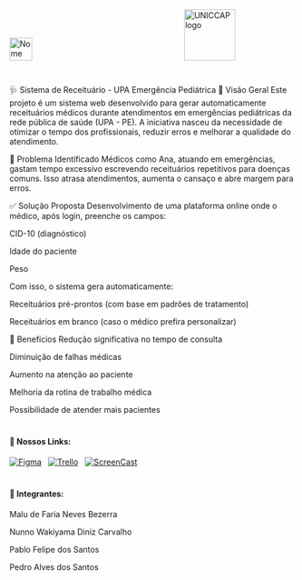 <div align="left"> 
  <img src="https://cdn.discordapp.com/attachments/1362418593458946292/1362431221598126354/image.png?ex=68025e73&is=68010cf3&hm=9c015825487bacaafa5e7a012c74e2beaa6fccca07c1f499a9230f8ee03c0fd6&" height="40" alt="Nome do Projeto"  />
  <img width="260" />
  <img src="https://cdn.discordapp.com/attachments/1362418593458946292/1362430009884807218/13922805-cdef-7e74-4d8c-e450b9e162f0.png?ex=68025d53&is=68010bd3&hm=eadac8c9883fa75145bdeab22097d878a1566afa312dc96c31c207db6a6bbeb9&" height="90" alt="UNICCAP logo"  />
</div>

#

🩺 Sistema de Receituário - UPA Emergência Pediátrica
📌 Visão Geral
Este projeto é um sistema web desenvolvido para gerar automaticamente receituários médicos durante atendimentos em emergências pediátricas da rede pública de saúde (UPA - PE). A iniciativa nasceu da necessidade de otimizar o tempo dos profissionais, reduzir erros e melhorar a qualidade do atendimento.

🚨 Problema Identificado
Médicos como Ana, atuando em emergências, gastam tempo excessivo escrevendo receituários repetitivos para doenças comuns. Isso atrasa atendimentos, aumenta o cansaço e abre margem para erros.

✅ Solução Proposta
Desenvolvimento de uma plataforma online onde o médico, após login, preenche os campos:

CID-10 (diagnóstico)

Idade do paciente

Peso

Com isso, o sistema gera automaticamente:

Receituários pré-prontos (com base em padrões de tratamento)

Receituários em branco (caso o médico prefira personalizar)

🎯 Benefícios
Redução significativa no tempo de consulta

Diminuição de falhas médicas

Aumento na atenção ao paciente

Melhoria da rotina de trabalho médica

Possibilidade de atender mais pacientes


#

<h4 align="left">🔗 Nossos Links:</h4>
  <p align="left">
    <a href="https://www.figma.com/design/DNK3Ejy9Nl4oP6jBZP73Wz/Untitled?node-id=0-1&t=i4fZURRrA3fpa9fn-1"><img src="https://img.shields.io/badge/figma-%23F24E1E.svg?style=for-the-badge&logo=figma&logoColor=white" alt="Figma" /></a>
    <img width="4" />
    <a href="https://trello.com/b/3Qem3tDw/projeto-engenharia-de-software"><img src="https://img.shields.io/badge/Trello-%23026AA7.svg?style=for-the-badge&logo=Trello&logoColor=white" alt="Trello" /></a>
    <img width="4" />
    <a href="#"><img src="https://img.shields.io/badge/YouTube-%23FF0000.svg?style=for-the-badge&logo=YouTube&logoColor=white" alt="ScreenCast" /></a>
  </p>

#

<h4 align="left">👥 Integrantes:</h4>
<p>Malu de Faria Neves Bezerra</p>
<p>Nunno Wakiyama Diniz Carvalho</p>
<p>Pablo Felipe dos Santos</p>
<p>Pedro Alves dos Santos </p>

#
